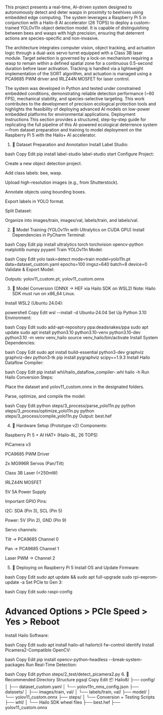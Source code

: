 This project presents a real-time, AI-driven system designed to autonomously detect and deter wasps in proximity to beehives using embedded edge computing. The system leverages a Raspberry Pi 5 in conjunction with a Hailo-8 AI accelerator (26 TOPS) to deploy a custom-trained YOLOv11n object detection model. It is capable of distinguishing between bees and wasps with high precision, ensuring that deterrent actions are species-specific and non-invasive.

The architecture integrates computer vision, object tracking, and actuation logic through a dual-axis servo turret equipped with a Class 3B laser module. Target selection is governed by a lock-on mechanism requiring a wasp to remain within a defined spatial zone for a continuous 0.5-second duration before laser activation. Tracking is handled via a lightweight implementation of the SORT algorithm, and actuation is managed using a PCA9685 PWM driver and IRLZ44N MOSFET for laser control.

The system was developed in Python and tested under constrained embedded conditions, demonstrating reliable detection performance (~60 FPS), mechanical stability, and species-selective targeting. This work contributes to the development of precision ecological protection tools and highlights the feasibility of deploying advanced AI models on low-power embedded platforms for environmental applications.
Deployment Instructions
This section provides a structured, step-by-step guide for replicating the full pipeline of this AI-powered ecological deterrence system—from dataset preparation and training to model deployment on the Raspberry Pi 5 with the Hailo+ AI accelerator.

1. 📁 Dataset Preparation and Annotation
Install Label Studio:

bash
Copy
Edit
pip install label-studio
label-studio start
Configure Project:

Create a new object detection project.

Add class labels: bee, wasp.

Upload high-resolution images (e.g., from Shutterstock).

Annotate objects using bounding boxes.

Export labels in YOLO format.

Split Dataset:

Organize into images/train, images/val, labels/train, and labels/val.

2. 🧠 Model Training (YOLOv11n with Ultralytics on CUDA GPU)
Install Dependencies in PyCharm Terminal:

bash
Copy
Edit
pip install ultralytics torch torchvision opencv-python matplotlib numpy pyyaml
Train YOLOv11n Model:

bash
Copy
Edit
yolo task=detect mode=train model=yolo11n.pt data=dataset_custom.yaml epochs=100 imgsz=640 batch=8 device=0
Validate & Export Model:

Outputs: yolov11_custom.pt, yolov11_custom.onnx

3. 🔁 Model Conversion (ONNX → HEF via Hailo SDK on WSL2)
Note: Hailo SDK must run on x86_64 Linux.

Install WSL2 (Ubuntu 24.04):

powershell
Copy
Edit
wsl --install -d Ubuntu-24.04
Set Up Python 3.10 Environment:

bash
Copy
Edit
sudo add-apt-repository ppa:deadsnakes/ppa
sudo apt update
sudo apt install python3.10 python3.10-venv python3.10-dev
python3.10 -m venv venv_hailo
source venv_hailo/bin/activate
Install System Dependencies:

bash
Copy
Edit
sudo apt install build-essential python3-dev graphviz graphviz-dev python3-tk
pip install pygraphviz scipy==1.9.3
Install Hailo Dataflow Compiler:

bash
Copy
Edit
pip install whl/hailo_dataflow_compiler-<version>.whl
hailo -h
Run Hailo Conversion Steps:

Place the dataset and yolov11_custom.onnx in the designated folders.

Parse, optimize, and compile the model:

bash
Copy
Edit
python steps/3_process/parse_yolo11n.py
python steps/3_process/optimize_yolo11n.py
python steps/3_process/compile_yolo11n.py
Output: best.hef

4. 🔧 Hardware Setup (Prototype v2)
Components:

Raspberry Pi 5 + AI HAT+ (Hailo-8L, 26 TOPS)

PiCamera v3

PCA9685 PWM Driver

2x MG996R Servos (Pan/Tilt)

Class 3B Laser (<250mW)

IRLZ44N MOSFET

5V 5A Power Supply

Important GPIO Pins:

I2C: SDA (Pin 3), SCL (Pin 5)

Power: 5V (Pin 2), GND (Pin 9)

Servo channels:

Tilt → PCA9685 Channel 0

Pan → PCA9685 Channel 1

Laser PWM → Channel 2

5. 🚀 Deploying on Raspberry Pi 5
Install OS and Update Firmware:

bash
Copy
Edit
sudo apt update && sudo apt full-upgrade
sudo rpi-eeprom-update -a
Set PCIe to Gen 3:

bash
Copy
Edit
sudo raspi-config
# Advanced Options > PCIe Speed > Yes > Reboot
Install Hailo Software:

bash
Copy
Edit
sudo apt install hailo-all
hailortcli fw-control identify
Install Picamera2-Compatible OpenCV:

bash
Copy
Edit
pip install opencv-python-headless --break-system-packages
Run Real-Time Detection:

bash
Copy
Edit
python steps/2_test/detect_picamera2.py
6. 📁 Recommended Directory Structure
pgsql
Copy
Edit
📦 Hailo8/
├── config/
│   ├── dataset_custom.yaml
│   └── yolov11n_nms_config.json
├── datasets/
│   ├── images/train, val/
│   └── labels/train, val/
├── model/
│   └── yolov11_custom.onnx
├── steps/
│   └── Conversion + Testing Scripts
├── whl/
│   └── Hailo SDK wheel files
├── best.hef
├── yolov11_custom.onnx
